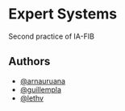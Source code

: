 # Expert Systems

Second practice of IA-FIB

## Authors

- [@arnauruana](https://github.com/arnauruana)
- [@guillempla](https://github.com/guillempla)
- [@lethv](https://github.com/lethv)

